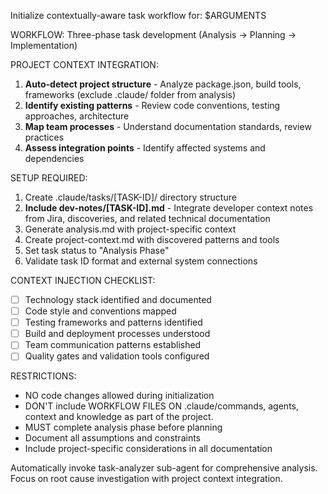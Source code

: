 Initialize contextually-aware task workflow for: $ARGUMENTS

WORKFLOW: Three-phase task development (Analysis → Planning → Implementation)

PROJECT CONTEXT INTEGRATION:

1. **Auto-detect project structure** - Analyze package.json, build tools, frameworks (exclude .claude/ folder from analysis)
2. **Identify existing patterns** - Review code conventions, testing approaches, architecture
3. **Map team processes** - Understand documentation standards, review practices
4. **Assess integration points** - Identify affected systems and dependencies

SETUP REQUIRED:

1. Create .claude/tasks/[TASK-ID]/ directory structure
2. **Include dev-notes/[TASK-ID].md** - Integrate developer context notes from Jira, discoveries, and related
   technical documentation
3. Generate analysis.md with project-specific context
4. Create project-context.md with discovered patterns and tools
5. Set task status to "Analysis Phase"
6. Validate task ID format and external system connections

CONTEXT INJECTION CHECKLIST:

- [ ] Technology stack identified and documented
- [ ] Code style and conventions mapped
- [ ] Testing frameworks and patterns identified
- [ ] Build and deployment processes understood
- [ ] Team communication patterns established
- [ ] Quality gates and validation tools configured

RESTRICTIONS:

- NO code changes allowed during initialization
- DON'T include WORKFLOW FILES ON .claude/commands, agents, context and knowledge as part of the project.
- MUST complete analysis phase before planning
- Document all assumptions and constraints
- Include project-specific considerations in all documentation

Automatically invoke task-analyzer sub-agent for comprehensive analysis.
Focus on root cause investigation with project context integration.
